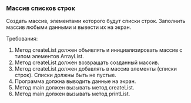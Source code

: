 
### Массив списков строк

Создать массив, элементами которого будут списки строк. Заполнить массив любыми данными и вывести их на экран.


Требования:
1.	Метод createList должен объявлять и инициализировать массив с типом элементов ArrayList<String>.
2.	Метод createList должен возвращать созданный массив.
3.	Метод createList должен добавлять в массив элементы (списки строк). Списки должны быть не пустые.
4.	Программа должна выводить данные на экран.
5.	Метод main должен вызывать метод createList.
6.	Метод main должен вызывать метод printList.


